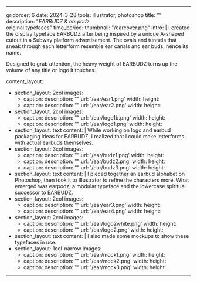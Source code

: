 ---

gridorder: 6
date: 2024-3-28
tools: illustrator, photoshop
title: ""
description: "<i>EARBUDZ & earpodz</i><br>original typefaces"
time_period:
thumbnail: "/earcover.png"
intro: |
 I created the display typeface EARBUDZ after being inspired by a unique A-shaped cutout in a Subway platform advertisement. The ovals and tunnels that sneak through each letterform resemble ear canals and ear buds, hence its name.
 
 Designed to grab attention, the heavy weight of EARBUDZ turns up the volume of any title or logo it touches.

content_layout:
  - section_layout: 2col
    images:
      - caption:
        description: ""
        url: '/ear/ear1.png'
        width:
        height:
      - caption:
        description: ""
        url: '/ear/ear2.png'
        width:
        height:
  - section_layout: 2col
    images:
      - caption:
        description: ""
        url: '/ear/logo1b.png'
        width:
        height:
      - caption:
        description: ""
        url: '/ear/logo1.png'
        width:
        height:
  - section_layout: text
    content: |
      While working on logo and earbud packaging ideas for EARBUDZ, I realized that I could make letterforms with actual earbuds themselves.
  - section_layout: 3col
    images:
      - caption:
        description: ""
        url: '/ear/budz1.png'
        width:
        height:
      - caption:
        description: ""
        url: '/ear/budz2.png'
        width:
        height:      
      - caption:
        description: ""
        url: '/ear/budz3.png'
        width:
        height:   
  - section_layout: text
    content: |
      I pieced together an earbud alphabet on Photoshop, then took it to Illustrator to refine the characters more. What emerged was earpodz, a modular typeface and the lowercase spiritual successor to EARBUDZ.
  - section_layout: 2col
    images:
      - caption:
        description: ""
        url: '/ear/ear3.png'
        width:
        height:
      - caption:
        description: ""
        url: '/ear/ear4.png'
        width:
        height:
  - section_layout: 2col
    images:
      - caption:
        description: ""
        url: '/ear/logo2white.png'
        width:
        height:
      - caption:
        description: ""
        url: '/ear/logo2.png'
        width:
        height:
  - section_layout: text
    content: |
      I also made some mockups to show these typefaces in use:
  - section_layout: 1col-narrow
    images:
      - caption:
        description: ""
        url: '/ear/mock1.png'
        width:
        height:
      - caption:
        description: ""
        url: '/ear/mock2.png'
        width:
        height:
      - caption:
        description: ""
        url: '/ear/mock3.png'
        width:
        height:


        

---